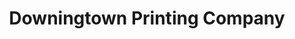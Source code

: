 ---
title: "Downingtown Printing Company"
url: /downingtown/downingtown-printing-company/
shop: shop
---